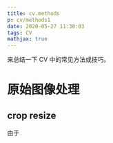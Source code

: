 ```yaml
---
title: cv.methods
p: cv/methods1
date: 2020-05-27 11:30:03
tags: CV
mathjax: true
---
```


来总结一下 CV 中的常见方法或技巧。      

<!-- more -->

# 原始图像处理
## crop resize

由于

